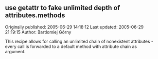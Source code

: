 ## use __getattr__ to fake unlimited depth of attributes.methods 
Originally published: 2005-06-29 14:18:12 
Last updated: 2005-06-29 21:19:15 
Author: Bartlomiej Górny 
 
This recipe allows for calling an unlimited chain of nonexistent attributes - every call is forwarded to a default method with attribute chain as argument.